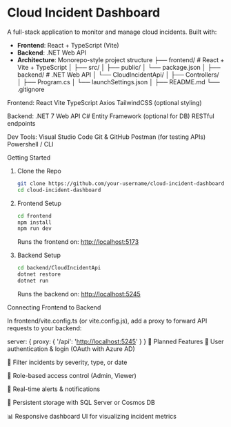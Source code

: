﻿# Cloud Incident Dashboard

A full-stack application to monitor and manage cloud incidents. Built with:

- **Frontend**: React + TypeScript (Vite)
- **Backend**: .NET Web API
- **Architecture**: Monorepo-style project structure
├── frontend/           # React + Vite + TypeScript
│   ├── src/
│   ├── public/
│   └── package.json
│
├── backend/            # .NET Web API
│   └── CloudIncidentApi/
│       ├── Controllers/
│       ├── Program.cs
│       └── launchSettings.json
│
├── README.md
└── .gitignore

Frontend:
React
Vite
TypeScript
Axios
TailwindCSS (optional styling)

Backend:
.NET 7 Web API
C#
Entity Framework (optional for DB)
RESTful endpoints

Dev Tools:
Visual Studio Code
Git & GitHub
Postman (for testing APIs)
Powershell / CLI

Getting Started

1. Clone the Repo

   ```bash
   git clone https://github.com/your-username/cloud-incident-dashboard.git
   cd cloud-incident-dashboard
   ```

2. Frontend Setup

   ```bash
   cd frontend
   npm install
   npm run dev
   ```

   Runs the frontend on: <http://localhost:5173>

3. Backend Setup

   ```bash
   cd backend/CloudIncidentApi
   dotnet restore
   dotnet run
   ```

   Runs the backend on: <http://localhost:5245>

Connecting Frontend to Backend

In frontend/vite.config.ts (or vite.config.js), add a proxy to forward API requests to your backend:

server: {
  proxy: {
    '/api': '<http://localhost:5245>'
  }
}
🔮 Planned Features
🔐 User authentication & login (OAuth with Azure AD)

🎯 Filter incidents by severity, type, or date

👥 Role-based access control (Admin, Viewer)

📣 Real-time alerts & notifications

💾 Persistent storage with SQL Server or Cosmos DB

📊 Responsive dashboard UI for visualizing incident metrics


